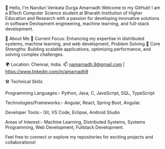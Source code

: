 👋 Hello, I'm Nanduri Venkata Durga Amarnadh
Welcome to my GitHub! I am a BTech Computer Science student at Bharath Institution of Higher Education and Research with a passion for developing innovative solutions in software Devlopment engineering, machine learning, and full-stack development.

🚀 About Me
🔭 Current Focus: Enhancing my expertise in distributed systems, machine learning, and web development, Problem Solving 
🌟 Core Strengths: Building scalable applications, optimizing performance, and solving complex challenges.

🌍 Location: Chennai, India.
📫 namarnadh.9@gmail.com | https://www.linkedin.com/in/amarnadh9

🛠️ Technical Skills

Programming Languages:- Python, Java, C, JavaScript, SQL, TypeScript

Technologies/Frameworks:- Angular, React, Spring Boot, Angular.

Developer Tools:- Git, VS Code, Eclipse, Android Studio

Areas of Interest:- Machine Learning, Distributed Systems, Systems Programming, Web Development, Fullstack Development.



Feel free to connect or explore my repositories for exciting projects and collaborations!
